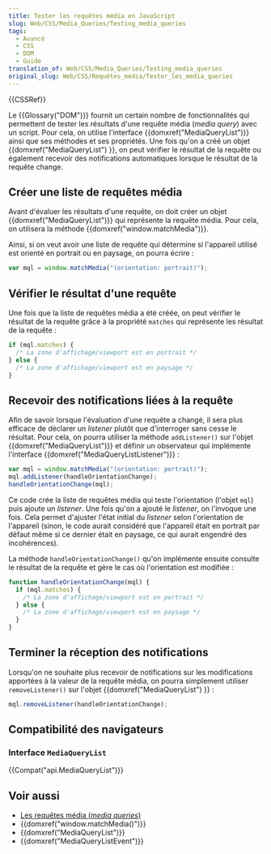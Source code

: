 ```yaml
---
title: Tester les requêtes média en JavaScript
slug: Web/CSS/Media_Queries/Testing_media_queries
tags:
  - Avancé
  - CSS
  - DOM
  - Guide
translation_of: Web/CSS/Media_Queries/Testing_media_queries
original_slug: Web/CSS/Requêtes_média/Tester_les_media_queries
---
```

{{CSSRef}}

Le {{Glossary("DOM")}} fournit un certain nombre de fonctionnalités qui permettent de tester les résultats d'une requête média (_media query_) avec un script. Pour cela, on utilise l'interface {{domxref("MediaQueryList")}} ainsi que ses méthodes et ses propriétés. Une fois qu'on a créé un objet {{domxref("MediaQueryList") }}, on peut vérifier le résultat de la requête ou également recevoir des notifications automatiques lorsque le résultat de la requête change.

## Créer une liste de requêtes média

Avant d'évaluer les résultats d'une requête, on doit créer un objet {{domxref("MediaQueryList")}} qui représente la requête média. Pour cela, on utilisera la méthode {{domxref("window.matchMedia")}}.

Ainsi, si on veut avoir une liste de requête qui détermine si l'appareil utilisé est orienté en portrait ou en paysage, on pourra écrire :

```js
var mql = window.matchMedia("(orientation: portrait)");
```

## Vérifier le résultat d'une requête

Une fois que la liste de requêtes média a été créée, on peut vérifier le résultat de la requête grâce à la propriété `matches` qui représente les résultat de la requête :

```js
if (mql.matches) {
  /* La zone d'affichage/viewport est en portrait */
} else {
  /* La zone d'affichage/viewport est en paysage */
}
```

## Recevoir des notifications liées à la requête

Afin de savoir lorsque l'évaluation d'une requête a changé, il sera plus efficace de déclarer un _listener_ plutôt que d'interroger sans cesse le résultat. Pour cela, on pourra utiliser la méthode `addListener()` sur l'objet {{domxref("MediaQueryList")}} et définir un observateur qui implémente l'interface {{domxref("MediaQueryListListener")}} :

```js
var mql = window.matchMedia("(orientation: portrait)");
mql.addListener(handleOrientationChange);
handleOrientationChange(mql);
```

Ce code crée la liste de requêtes média qui teste l'orientation (l'objet `mql`) puis ajoute un _listener_. Une fois qu'on a ajouté le _listener_, on l'invoque une fois. Cela permet d'ajuster l'état initial du _listener_ selon l'orientation de l'appareil (sinon, le code aurait considéré que l'appareil était en portrait par défaut même si ce dernier était en paysage, ce qui aurait engendré des incohérences).

La méthode `handleOrientationChange()` qu'on implémente ensuite consulte le résultat de la requête et gère le cas où l'orientation est modifiée :

```js
function handleOrientationChange(mql) {
  if (mql.matches) {
    /* La zone d'affichage/viewport est en portrait */
  } else {
    /* La zone d'affichage/viewport est en paysage */
  }
}
```

## Terminer la réception des notifications

Lorsqu'on ne souhaite plus recevoir de notifications sur les modifications apportées à la valeur de la requête média, on pourra simplement utiliser `removeListener()` sur l'objet  {{domxref("MediaQueryList") }} :

```js
mql.removeListener(handleOrientationChange);
```

## Compatibilité des navigateurs

### Interface `MediaQueryList`

{{Compat("api.MediaQueryList")}}

## Voir aussi

- [Les requêtes média (_media queries_)](/fr/docs/Web/CSS/Requêtes_média/Utiliser_les_Media_queries "CSS/Media queries")
- {{domxref("window.matchMedia()")}}
- {{domxref("MediaQueryList")}}
- {{domxref("MediaQueryListEvent")}}
